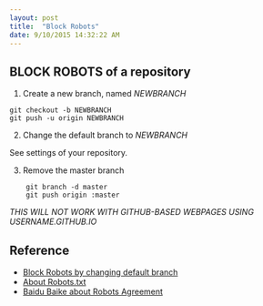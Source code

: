 ```yaml
---
layout: post
title:  "Block Robots"
date: 9/10/2015 14:32:22 AM 
---
```


## BLOCK ROBOTS of a repository
1. Create a new branch, named *NEWBRANCH*

  ```
  git checkout -b NEWBRANCH
  git push -u origin NEWBRANCH
  ```
  
2. Change the default branch to *NEWBRANCH*

  See settings of your repository.
  
3. Remove the master branch

```
    git branch -d master
    git push origin :master
```

*THIS WILL NOT WORK WITH GITHUB-BASED WEBPAGES USING USERNAME.GITHUB.IO*

## Reference
 - [Block Robots by changing default branch](http://stackoverflow.com/questions/15844905/how-to-stop-google-indexing-my-github-repository)
 - [About Robots.txt](http://www.robotstxt.org/)
 - [Baidu Baike about Robots Agreement](http://baike.baidu.com/view/9274458.htm)
